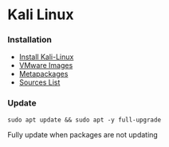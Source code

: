 # Kali Linux

### Installation
* [Install Kali-Linux](https://www.kali.org/downloads/)
* [VMware Images](https://www.offensive-security.com/kali-linux-vm-vmware-virtualbox-image-download/)
* [Metapackages](https://www.kali.org/news/kali-linux-metapackages/)
* [Sources List](https://docs.kali.org/general-use/kali-linux-sources-list-repositories)

### Update

```sudo apt update && sudo apt -y full-upgrade```

Fully update when packages are not updating
